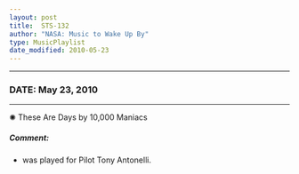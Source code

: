 ```yaml
---
layout: post
title:  STS-132
author: "NASA: Music to Wake Up By"
type: MusicPlaylist
date_modified: 2010-05-23
---
```


----
### DATE: May 23, 2010
----
✺ These Are Days by 10,000 Maniacs

##### Comment:
* was played for Pilot Tony Antonelli.

